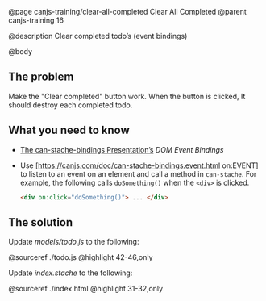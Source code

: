 @page canjs-training/clear-all-completed Clear All Completed
@parent canjs-training 16

@description Clear completed todo’s (event bindings)

@body


## The problem
Make the "Clear completed" button work. When the button is clicked, It should destroy each completed todo.

## What you need to know

- [The can-stache-bindings Presentation’s](https://drive.google.com/open?id=0Bx-kNqf-wxZeYUJ3ZVRxUlU2MjQ) _DOM Event Bindings_
- Use [https://canjs.com/doc/can-stache-bindings.event.html on:EVENT] to listen to an event on an element and call a method in `can-stache`.  For example, the following calls `doSomething()` when the `<div>` is clicked.

   ```html
   <div on:click="doSomething()"> ... </div>
   ```

## The solution

Update _models/todo.js_ to the following:

@sourceref ./todo.js
@highlight 42-46,only

Update _index.stache_ to the following:

@sourceref ./index.html
@highlight 31-32,only

